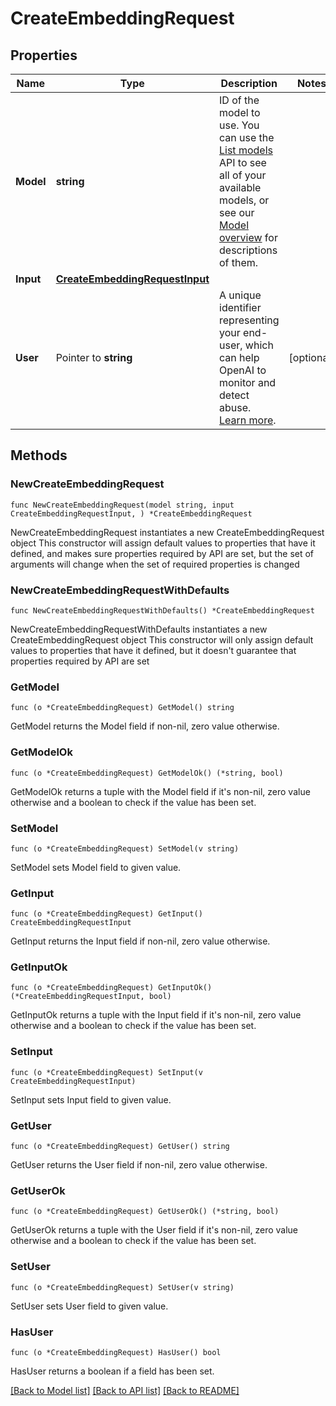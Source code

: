 # CreateEmbeddingRequest

## Properties

Name | Type | Description | Notes
------------ | ------------- | ------------- | -------------
**Model** | **string** | ID of the model to use. You can use the [List models](/docs/api-reference/models/list) API to see all of your available models, or see our [Model overview](/docs/models/overview) for descriptions of them. | 
**Input** | [**CreateEmbeddingRequestInput**](CreateEmbeddingRequestInput.md) |  | 
**User** | Pointer to **string** | A unique identifier representing your end-user, which can help OpenAI to monitor and detect abuse. [Learn more](/docs/guides/safety-best-practices/end-user-ids).  | [optional] 

## Methods

### NewCreateEmbeddingRequest

`func NewCreateEmbeddingRequest(model string, input CreateEmbeddingRequestInput, ) *CreateEmbeddingRequest`

NewCreateEmbeddingRequest instantiates a new CreateEmbeddingRequest object
This constructor will assign default values to properties that have it defined,
and makes sure properties required by API are set, but the set of arguments
will change when the set of required properties is changed

### NewCreateEmbeddingRequestWithDefaults

`func NewCreateEmbeddingRequestWithDefaults() *CreateEmbeddingRequest`

NewCreateEmbeddingRequestWithDefaults instantiates a new CreateEmbeddingRequest object
This constructor will only assign default values to properties that have it defined,
but it doesn't guarantee that properties required by API are set

### GetModel

`func (o *CreateEmbeddingRequest) GetModel() string`

GetModel returns the Model field if non-nil, zero value otherwise.

### GetModelOk

`func (o *CreateEmbeddingRequest) GetModelOk() (*string, bool)`

GetModelOk returns a tuple with the Model field if it's non-nil, zero value otherwise
and a boolean to check if the value has been set.

### SetModel

`func (o *CreateEmbeddingRequest) SetModel(v string)`

SetModel sets Model field to given value.


### GetInput

`func (o *CreateEmbeddingRequest) GetInput() CreateEmbeddingRequestInput`

GetInput returns the Input field if non-nil, zero value otherwise.

### GetInputOk

`func (o *CreateEmbeddingRequest) GetInputOk() (*CreateEmbeddingRequestInput, bool)`

GetInputOk returns a tuple with the Input field if it's non-nil, zero value otherwise
and a boolean to check if the value has been set.

### SetInput

`func (o *CreateEmbeddingRequest) SetInput(v CreateEmbeddingRequestInput)`

SetInput sets Input field to given value.


### GetUser

`func (o *CreateEmbeddingRequest) GetUser() string`

GetUser returns the User field if non-nil, zero value otherwise.

### GetUserOk

`func (o *CreateEmbeddingRequest) GetUserOk() (*string, bool)`

GetUserOk returns a tuple with the User field if it's non-nil, zero value otherwise
and a boolean to check if the value has been set.

### SetUser

`func (o *CreateEmbeddingRequest) SetUser(v string)`

SetUser sets User field to given value.

### HasUser

`func (o *CreateEmbeddingRequest) HasUser() bool`

HasUser returns a boolean if a field has been set.


[[Back to Model list]](../README.md#documentation-for-models) [[Back to API list]](../README.md#documentation-for-api-endpoints) [[Back to README]](../README.md)


